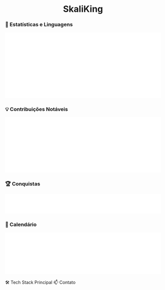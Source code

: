 <h1 align="center">SkaliKing</h1>

### 🚀 Estatísticas e Linguagens
  <!-- Imagem gerada pelo job 'metrics_base' -->
  <a href="https://github.com/lailtonjunior">
    <img alt="Métricas Base" src="metrics.base.svg" />
  </a>
  
  ### 💡 Contribuições Notáveis
  <!-- Imagem gerada pelo job 'metrics_notable' -->
  <a href="https://github.com/lailtonjunior">
    <img alt="Contribuições Notáveis" src="metrics.notable.svg" />
  </a>
  
</td>
<!-- Coluna da Direita (35% da largura) -->
<td width="35%">
  
  ### 🏆 Conquistas
  <!-- Imagem gerada pelo job 'metrics_achievements' -->
  <a href="https://github.com/lailtonjunior">
    <img alt="Conquistas" src="metrics.achievements.svg" />
  </a>
  
  ### 📅 Calendário
  <!-- Imagem gerada pelo job 'metrics_calendar' -->
  <a href="https://github.com/lailtonjunior">
    <img alt="Calendário de Contribuições" src="metrics.calendar.svg" />
  </a>
  
</td>

🛠️ Tech Stack Principal
📫 Contato
